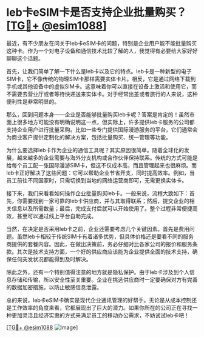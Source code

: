 # leb卡eSIM卡是否支持企业批量购买？[[TG💪+ @esim1088](https://t.me/s/esim1088)]

最近，有不少朋友在问关于leb卡eSIM卡的问题，特别是企业用户能不能批量购买这种卡。作为一个对电子设备和通信技术比较了解的人，我觉得有必要给大家好好聊聊这个话题。

首先，让我们简单了解一下什么是leb卡以及它的特点。leb卡是一种新型的电子SIM卡，它不像传统的物理SIM卡那样需要实体卡片。相反，它是通过网络下载到手机或其他设备中的虚拟SIM卡。这意味着你可以直接在设备上激活和使用它，而不需要去营业厅或者等待快递送来实体卡。对于经常出差或者旅行的人来说，这种便利性是非常明显的。

那么，回到问题本身——企业是否能够批量购买leb卡呢？答案是肯定的！虽然市面上很多地方可能没有明确说明这一点，但实际上，许多提供leb卡服务的公司都支持企业用户进行批量采购。比如一些专门提供国际漫游服务的平台，它们通常会为商业客户提供定制化的解决方案，包括批量购买、统一管理等功能。

为什么要选择leb卡作为企业的通信工具呢？其实原因很简单。随着全球化的发展，越来越多的企业需要与海外分支机构或合作伙伴保持联系。传统的方式可能是给每个员工配一张国际漫游SIM卡，但这不仅成本高，而且管理起来也很麻烦。而leb卡正好解决了这些问题：它可以帮助企业节省开支，同时提高效率。例如，当员工前往不同国家时，只需切换到当地的网络运营商即可，无需更换实体卡。

接下来，我们来看看如何操作企业批量购买leb卡。一般来说，流程大致如下：首先，你需要找到一家可靠的leb卡供应商，并与其取得联系；然后，提交企业的相关信息以及所需数量；最后，完成支付后就可以开始使用了。整个过程非常便捷高效，甚至可以通过线上平台自助完成。

当然，在决定是否采用leb卡之前，企业还需要考虑几个关键因素。首先是费用问题。虽然leb卡相较于传统SIM卡有着诸多优势，但具体价格还是要看不同的服务商提供的套餐内容。因此，在做出决策前，务必仔细对比各家公司的报价和服务条款。其次是技术支持方面，一个好的供应商应该能为企业提供全面的技术支持，确保任何突发状况都能得到及时解决。

除此之外，还有一个特别值得注意的地方就是隐私保护。由于leb卡涉及到个人信息存储和传输，所以安全性至关重要。企业在挑选供应商时一定要确保对方有完善的数据加密措施，以防止敏感信息泄露。

总的来说，leb卡eSIM卡确实是现代企业通讯管理的好帮手。无论是从成本控制还是工作效率的角度来看，它都展现出了巨大的潜力。如果你所在的公司正在寻找一种更加灵活且经济实惠的方式来满足员工的移动办公需求，不妨试试leb卡吧！

[[TG💪+ @esim1088](https://t.me/s/esim1088) ![Image](https://i.postimg.cc/4NQfJmqS/Snipaste-2025-05-13-00-14-12.png)]